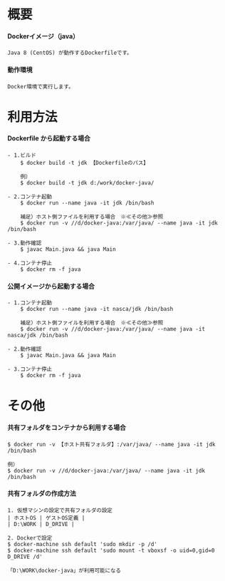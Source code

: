 # 概要

#### Dockerイメージ（java）

    Java 8 (CentOS) が動作するDockerfileです。

#### 動作環境

    Docker環境で実行します。

# 利用方法

#### Dockerfile から起動する場合
    - 1.ビルド
        $ docker build -t jdk 【Dockerfileのパス】
        
        例）
        $ docker build -t jdk d:/work/docker-java/
    
    - 2.コンテナ起動
        $ docker run --name java -it jdk /bin/bash

        補足）ホスト側ファイルを利用する場合　※≪その他≫参照
        $ docker run -v //d/docker-java:/var/java/ --name java -it jdk /bin/bash

    - 3.動作確認
        $ javac Main.java && java Main

    - 4.コンテナ停止
        $ docker rm -f java

#### 公開イメージから起動する場合
    - 1.コンテナ起動
        $ docker run --name java -it nasca/jdk /bin/bash

        補足）ホスト側ファイルを利用する場合　※≪その他≫参照
        $ docker run -v //d/docker-java:/var/java/ --name java -it nasca/jdk /bin/bash

    - 2.動作確認
        $ javac Main.java && java Main

    - 3.コンテナ停止
        $ docker rm -f java


# その他

#### 共有フォルダをコンテナから利用する場合

    $ docker run -v 【ホスト共有フォルダ】:/var/java/ --name java -it jdk /bin/bash

    例）
    $ docker run -v //d/docker-java:/var/java/ --name java -it jdk /bin/bash

#### 共有フォルダの作成方法

    1. 仮想マシンの設定で共有フォルダの設定
    | ホストOS | ゲストOS定義 | 
    | D:\WORK | D_DRIVE |

    2. Dockerで設定
    $ docker-machine ssh default 'sudo mkdir -p /d'
    $ docker-machine ssh default 'sudo mount -t vboxsf -o uid=0,gid=0 D_DRIVE /d'

    「D:\WORK\docker-java」が利用可能になる
